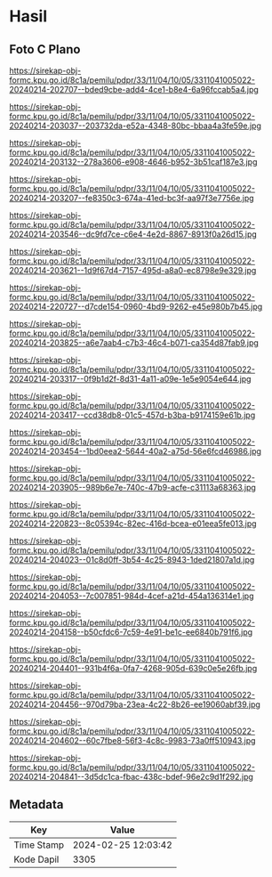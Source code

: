 # Hasil

## Foto C Plano

https://sirekap-obj-formc.kpu.go.id/8c1a/pemilu/pdpr/33/11/04/10/05/3311041005022-20240214-202707--bded9cbe-add4-4ce1-b8e4-6a96fccab5a4.jpg

https://sirekap-obj-formc.kpu.go.id/8c1a/pemilu/pdpr/33/11/04/10/05/3311041005022-20240214-203037--203732da-e52a-4348-80bc-bbaa4a3fe59e.jpg

https://sirekap-obj-formc.kpu.go.id/8c1a/pemilu/pdpr/33/11/04/10/05/3311041005022-20240214-203132--278a3606-e908-4646-b952-3b51caf187e3.jpg

https://sirekap-obj-formc.kpu.go.id/8c1a/pemilu/pdpr/33/11/04/10/05/3311041005022-20240214-203207--fe8350c3-674a-41ed-bc3f-aa97f3e7756e.jpg

https://sirekap-obj-formc.kpu.go.id/8c1a/pemilu/pdpr/33/11/04/10/05/3311041005022-20240214-203546--dc9fd7ce-c6e4-4e2d-8867-8913f0a26d15.jpg

https://sirekap-obj-formc.kpu.go.id/8c1a/pemilu/pdpr/33/11/04/10/05/3311041005022-20240214-203621--1d9f67d4-7157-495d-a8a0-ec8798e9e329.jpg

https://sirekap-obj-formc.kpu.go.id/8c1a/pemilu/pdpr/33/11/04/10/05/3311041005022-20240214-220727--d7cde154-0960-4bd9-9262-e45e980b7b45.jpg

https://sirekap-obj-formc.kpu.go.id/8c1a/pemilu/pdpr/33/11/04/10/05/3311041005022-20240214-203825--a6e7aab4-c7b3-46c4-b071-ca354d87fab9.jpg

https://sirekap-obj-formc.kpu.go.id/8c1a/pemilu/pdpr/33/11/04/10/05/3311041005022-20240214-203317--0f9b1d2f-8d31-4a11-a09e-1e5e9054e644.jpg

https://sirekap-obj-formc.kpu.go.id/8c1a/pemilu/pdpr/33/11/04/10/05/3311041005022-20240214-203417--ccd38db8-01c5-457d-b3ba-b9174159e61b.jpg

https://sirekap-obj-formc.kpu.go.id/8c1a/pemilu/pdpr/33/11/04/10/05/3311041005022-20240214-203454--1bd0eea2-5644-40a2-a75d-56e6fcd46986.jpg

https://sirekap-obj-formc.kpu.go.id/8c1a/pemilu/pdpr/33/11/04/10/05/3311041005022-20240214-203905--989b6e7e-740c-47b9-acfe-c31113a68363.jpg

https://sirekap-obj-formc.kpu.go.id/8c1a/pemilu/pdpr/33/11/04/10/05/3311041005022-20240214-220823--8c05394c-82ec-416d-bcea-e01eea5fe013.jpg

https://sirekap-obj-formc.kpu.go.id/8c1a/pemilu/pdpr/33/11/04/10/05/3311041005022-20240214-204023--01c8d0ff-3b54-4c25-8943-1ded21807a1d.jpg

https://sirekap-obj-formc.kpu.go.id/8c1a/pemilu/pdpr/33/11/04/10/05/3311041005022-20240214-204053--7c007851-984d-4cef-a21d-454a136314e1.jpg

https://sirekap-obj-formc.kpu.go.id/8c1a/pemilu/pdpr/33/11/04/10/05/3311041005022-20240214-204158--b50cfdc6-7c59-4e91-be1c-ee6840b791f6.jpg

https://sirekap-obj-formc.kpu.go.id/8c1a/pemilu/pdpr/33/11/04/10/05/3311041005022-20240214-204401--931b4f6a-0fa7-4268-905d-639c0e5e26fb.jpg

https://sirekap-obj-formc.kpu.go.id/8c1a/pemilu/pdpr/33/11/04/10/05/3311041005022-20240214-204456--970d79ba-23ea-4c22-8b26-ee19060abf39.jpg

https://sirekap-obj-formc.kpu.go.id/8c1a/pemilu/pdpr/33/11/04/10/05/3311041005022-20240214-204602--60c7fbe8-56f3-4c8c-9983-73a0ff510943.jpg

https://sirekap-obj-formc.kpu.go.id/8c1a/pemilu/pdpr/33/11/04/10/05/3311041005022-20240214-204841--3d5dc1ca-fbac-438c-bdef-96e2c9d1f292.jpg


## Metadata

| Key        | Value               |
| ---------- | ------------------- |
| Time Stamp | 2024-02-25 12:03:42 |
| Kode Dapil | 3305                |



